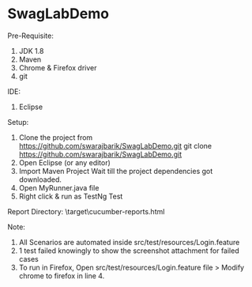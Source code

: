 # SwagLabDemo

Pre-Requisite:
1. JDK 1.8
2. Maven
3. Chrome & Firefox driver
4. git

IDE:
1. Eclipse

Setup:
1. Clone the project from https://github.com/swarajbarik/SwagLabDemo.git
  git clone https://github.com/swarajbarik/SwagLabDemo.git
2. Open Eclipse (or any editor)
3. Import Maven Project
  Wait till the project dependencies got downloaded.
 4. Open MyRunner.java file
 5. Right click & run as TestNg Test
 
Report Directory:
<Project Home>\target\cucumber-reports.html

Note:
1.  All Scenarios are automated inside src/test/resources/Login.feature 
2.  1 test failed knowingly to show the screenshot attachment for failed cases
3. To run in Firefox, Open src/test/resources/Login.feature  file > Modify chrome to firefox in line 4.

